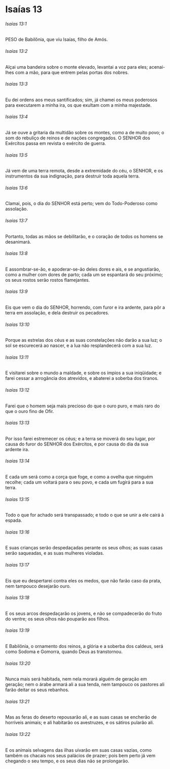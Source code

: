 # Isaías 13

###### Isaías 13:1

PESO de Babilônia, que viu Isaías, filho de Amós.

###### Isaías 13:2

Alçai uma bandeira sobre o monte elevado, levantai a voz para eles; acenai-lhes com a mão, para que entrem pelas portas dos nobres.

###### Isaías 13:3

Eu dei ordens aos meus santificados; sim, já chamei os meus poderosos para executarem a minha ira, os que exultam com a minha majestade.

###### Isaías 13:4

Já se ouve a gritaria da multidão sobre os montes, como a de muito povo; o som do rebuliço de reinos e de nações congregados. O SENHOR dos Exércitos passa em revista o exército de guerra.

###### Isaías 13:5

Já vem de uma terra remota, desde a extremidade do céu, o SENHOR, e os instrumentos da sua indignação, para destruir toda aquela terra.

###### Isaías 13:6

Clamai, pois, o dia do SENHOR está perto; vem do Todo-Poderoso como assolação.

###### Isaías 13:7

Portanto, todas as mãos se debilitarão, e o coração de todos os homens se desanimará.

###### Isaías 13:8

E assombrar-se-ão, e apoderar-se-ão deles dores e ais, e se angustiarão, como a mulher com dores de parto; cada um se espantará do seu próximo; os seus rostos serão rostos flamejantes.

###### Isaías 13:9

Eis que vem o dia do SENHOR, horrendo, com furor e ira ardente, para pôr a terra em assolação, e dela destruir os pecadores.

###### Isaías 13:10

Porque as estrelas dos céus e as suas constelações não darão a sua luz; o sol se escurecerá ao nascer, e a lua não resplandecerá com a sua luz.

###### Isaías 13:11

E visitarei sobre o mundo a maldade, e sobre os ímpios a sua iniqüidade; e farei cessar a arrogância dos atrevidos, e abaterei a soberba dos tiranos.

###### Isaías 13:12

Farei que o homem seja mais precioso do que o ouro puro, e mais raro do que o ouro fino de Ofir.

###### Isaías 13:13

Por isso farei estremecer os céus; e a terra se moverá do seu lugar, por causa do furor do SENHOR dos Exércitos, e por causa do dia da sua ardente ira.

###### Isaías 13:14

E cada um será como a corça que foge, e como a ovelha que ninguém recolhe; cada um voltará para o seu povo, e cada um fugirá para a sua terra.

###### Isaías 13:15

Todo o que for achado será transpassado; e todo o que se unir a ele cairá à espada.

###### Isaías 13:16

E suas crianças serão despedaçadas perante os seus olhos; as suas casas serão saqueadas, e as suas mulheres violadas.

###### Isaías 13:17

Eis que eu despertarei contra eles os medos, que não farão caso da prata, nem tampouco desejarão ouro.

###### Isaías 13:18

E os seus arcos despedaçarão os jovens, e não se compadecerão do fruto do ventre; os seus olhos não pouparão aos filhos.

###### Isaías 13:19

E Babilônia, o ornamento dos reinos, a glória e a soberba dos caldeus, será como Sodoma e Gomorra, quando Deus as transtornou.

###### Isaías 13:20

Nunca mais será habitada, nem nela morará alguém de geração em geração; nem o árabe armará ali a sua tenda, nem tampouco os pastores ali farão deitar os seus rebanhos.

###### Isaías 13:21

Mas as feras do deserto repousarão ali, e as suas casas se encherão de horríveis animais; e ali habitarão os avestruzes, e os sátiros pularão ali.

###### Isaías 13:22

E os animais selvagens das ilhas uivarão em suas casas vazias, como também os chacais nos seus palácios de prazer; pois bem perto já vem chegando o seu tempo, e os seus dias não se prolongarão.

